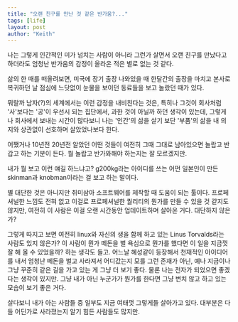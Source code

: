 ```yaml
---
title: "오랜 친구를 만난 것 같은 반가움?..."
tags: [life]
layout: post
author: "Keith"
---
```


나는 그렇게 인간적인 미가 넘치는 사람이 아니라 그런가 살면서 오랜 친구를 만났다고 하더라도 엄청난 반가움의 감정이 올라온 적은 별로 없는 것 같다.

삶의 한 때를 떠올려보면, 미국에 장기 출장 나와있을 때 한달간의 출장을 마치고 본사로 복귀하던 날 점심에 느닷없이 눈물을 보이던 동료들을 보고 놀랐던 때가 있다.

뭐랄까 남자(?)의 세계에서는 이런 감정을 내비친다는 것은, 특히나 그것이 회사처럼 '사'보다는 '공'이 우선시 되는 집단에서, 과한 것이 아닐까 하던 생각이 있는데, 그렇게나 회사에서 보내는 시간이 많다보니 나는 '인간'의 삶을 살기 보단 '부품'의 삶을 내 의지와 상관없이 선호하며 살았었나보다 한다.

어쨌거나 10년전 20년전 알았던 어떤 것들이 여전히 그때 그대로 남아있으면 놀랍고 반갑고 하는 기분이 든다. 뭘 놀랍고 반가와해야 하는지는 잘 모르겠지만.

내가 뭘 보고 이런 얘길 하느냐고? g200kg라는 아이디를 쓰는 어떤 일본인이 만든 skinman과 knobman이라는 걸 보고 하는 말이다. 

별 대단한 것은 아니지만 취미삼아 소프트웨어를 제작할 때 도움이 되는 툴이다. 프로페셔널한 느낌도 전혀 없고 이걸로 프로페셔널한 퀄리티의 뭔가를 만들 수 있을 것 같지도 않지만, 여전히 이 사람은 이걸 오랜 시간동안 업데이트하며 살아온 거다. 대단하지 않은가?

그렇게 따지고 보면 여전히 linux와 자신의 생을 함께 하고 있는 Linus Torvalds라는 사람도 있지 않은가? 이 사람이 뭔가 떼돈을 벌 욕심으로 뭔가를 했다면 이 일을 지금껏 잘 해 올 수 있었을까? 하는 생각도 들고. 어느날 혜성같이 등장해서 천재적인 아이디어를 내서 엄청난 떼돈을 벌고 사라져서 어디갔는지 모를 그런 존재가 아닌, 예나 지금이나 그냥 꾸준히 같은 길을 가고 있는 게 그냥 더 보기 좋다. 물론 나는 전자가 되었으면 좋겠다는 생각이 있지만. 그냥 내가 아닌 누군가가 뭔가를 한다면 그냥 변치 않고 하고 있는 모습이 보기 좋은 거다. 

살다보니 내가 아는 사람들 중 일부도 지금 여태껏 그렇게들 살아가고 있다. 대부분은 다들 어딘가로 사라졌는지 알기 힘든 사람들도 많지만. 